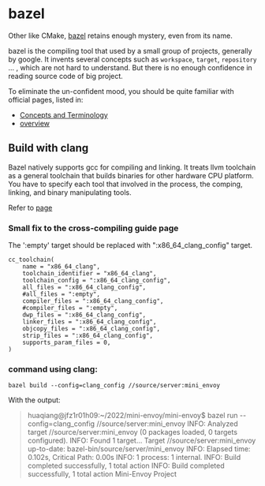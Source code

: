 # bazel

Other like CMake, [bazel](https://www.bazel.build/) retains enough mystery, even from its name. 

bazel is the compiling tool that used by a small group of projects, generally by google. It invents several concepts such as `workspace`, `target`, `repository` ... , which are not hard to understand. But there is no enough confidence in reading source code of big project.

To eliminate the un-confident mood, you should be quite familiar with official pages, listed in:
- [Concepts and Terminology](https://docs.bazel.build/versions/5.0.0/build-ref.html)
- [overview](https://docs.bazel.build/versions/5.0.0/be/overview.html)


## Build with clang

Bazel natively supports gcc for compiling and linking. It treats llvm toolchain as a general toolchain that builds binaries for other hardware CPU platform. You have to specify each tool that involved in the process, the comping, linking, and binary manipulating tools.

Refer to [page](https://docs.bazel.build/versions/main/tutorial/cc-toolchain-config.html)

### Small fix to the cross-compiling guide page

The ':empty' target should be replaced with ":x86_64_clang_config" target.

```
cc_toolchain(
    name = "x86_64_clang",
    toolchain_identifier = "x86_64_clang",
    toolchain_config = ":x86_64_clang_config",
    all_files = ":x86_64_clang_config",
    #all_files = ":empty",
    compiler_files = ":x86_64_clang_config",
    #compiler_files = ":empty",
    dwp_files = ":x86_64_clang_config",
    linker_files = ":x86_64_clang_config",
    objcopy_files = ":x86_64_clang_config",
    strip_files = ":x86_64_clang_config",
    supports_param_files = 0,
)
```

### command using clang:

```shell
bazel build --config=clang_config //source/server:mini_envoy
```
With the output:

> huaqiang@jfz1r01h09:~/2022/mini-envoy/mini-envoy$ bazel run --config=clang_config //source/server:mini_envoy
> INFO: Analyzed target //source/server:mini_envoy (0 packages loaded, 0 targets configured).
> INFO: Found 1 target...
> Target //source/server:mini_envoy up-to-date:
>   bazel-bin/source/server/mini_envoy
> INFO: Elapsed time: 0.102s, Critical Path: 0.00s
> INFO: 1 process: 1 internal.
> INFO: Build completed successfully, 1 total action
> INFO: Build completed successfully, 1 total action
> Mini-Envoy Project
